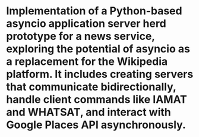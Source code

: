 #  Implementation of a Python-based asyncio application server herd prototype for a news service, exploring the potential of asyncio as a replacement for the Wikipedia platform. It includes creating servers that communicate bidirectionally, handle client commands like IAMAT and WHATSAT, and interact with Google Places API asynchronously.
